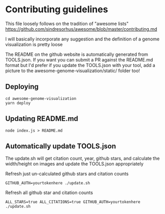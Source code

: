 # Contributing guidelines

This file loosely follows on the tradition of "awesome lists"
https://github.com/sindresorhus/awesome/blob/master/contributing.md

I will basically incorporate any suggestion and the definition of a genome
visualization is pretty loose

The README on the github website is automatically generated from TOOLS.json. If
you want you can submit a PR against the README.md format but I'd prefer if you
update the TOOLS.json with your tool, add a picture to the
awesome-genome-visualization/static/ folder too!

## Deploying

    cd awesome-genome-visualization
    yarn deploy

## Updating README.md

    node index.js > README.md

## Automatically update TOOLS.json

The update.sh will get citation count, year, github stars, and calculate the
width/height on images and update the TOOLS.json appropriately

Refresh just un-calculated github stars and citation counts

    GITHUB_AUTH=yourtokenhere ./update.sh

Refresh all github star and citation counts

    ALL_STARS=true ALL_CITATIONS=true GITHUB_AUTH=yourtokenhere ./update.sh
